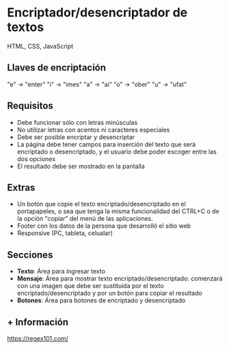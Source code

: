 # Encriptador/desencriptador de textos
HTML, CSS, JavaScript

## Llaves de encriptación
"e" -> "enter"
"i" -> "imes"
"a" -> "ai"
"o" -> "ober"
"u" -> "ufat"

## Requisitos
- Debe funcionar sólo con letras minúsculas
- No utilizar letras con acentos ni caracteres especiales
- Debe ser posible encriptar y desencriptar
- La página debe tener campos para inserción del texto que será encriptado o desencriptado, y el usuario debe poder escoger entre las dos opciones
- El resultado debe ser mostrado en la pantalla

## Extras
- Un botón que copie el texto encriptado/desencriptado en el portapapeles, o sea que tenga la misma funcionalidad del CTRL+C o de la opción "copiar" del menú de las aplicaciones.
- Footer con los datos de la persona que desarrolló el sitio web
- Responsive (PC, tableta, celualar)

## Secciones
- **Texto**: Área para ingresar texto
- **Mensaje**: Área para mostrar texto encriptado/desencriptado: comenzará con una imagen que debe ser sustituida por el texto encriptado/desencriptado y por un botón para copiar el resultado
- **Botones**: Área para botones de encriptado y desencriptado

## + Información
https://regex101.com/
